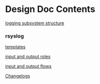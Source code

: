 Design Doc Contents
===================

[logging subsystem structure](logging_subsystem.md)

### rsyslog

[templates](rsyslog_templates.md)

[input and output roles](rsyslog_input_output_roles.md)

[input and output flows](rsyslog_inputs_outputs_flows.md)

[Changelogs](Changelogs.md)
